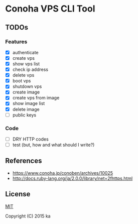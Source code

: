 # Conoha VPS CLI Tool

## TODOs

### Features

- [x] authenticate
- [x] create vps
- [x] show vps list
- [x] check ip address
- [x] delete vps
- [x] boot vps
- [x] shutdown vps
- [x] create image
- [x] create vps from image
- [x] show image list
- [x] delete image
- [ ] public keys

### Code

- [ ] DRY HTTP codes
- [ ] test (but, how and what should I write?)

## References

* https://www.conoha.jp/conoben/archives/10025
* http://docs.ruby-lang.org/ja/2.0.0/library/net=2fhttps.html

## License

[MIT](http://opensource.org/licenses/MIT)

Copyright (C) 2015 ka
